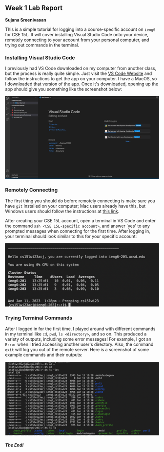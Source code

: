 ## Week 1 Lab Report
**Sujana Sreenivasan**

This is a simple tutorial for logging into a course-specific account on `ieng6` for CSE 15L. It will cover installing Visual Studio Code onto your device, remotely connecting to your account from your personal computer, and trying out commands in the terminal.

### Installing Visual Studio Code

I previously had VS Code downloaded on my computer from another class, but the process is really quite simple. Just visit the [VS Code Website](https://code.visualstudio.com/) and follow the instructions to get the app on your computer. I have a MacOS, so I downloaded that version of the app. Once it's downloaded, opening up the app should give you something like the screenshot below:

![](https://github.com/sujana10/cse15l-lab-reports/blob/38f15a4134fbbfbc82b4cc618ac630c2984dd184/Screen%20Shot%202023-01-11%20at%202.39.54%20PM.png)

### Remotely Connecting

The first thing you should do before remotely connecting is make sure you have `git` installed on your computer; Mac users already have this, but Windows users should follow the instructions at [this link](https://stackoverflow.com/questions/42606837/how-do-i-use-bash-on-windows-from-the-visual-studio-code-integrated-terminal/50527994#50527994).

After creating your CSE 15L account, open a terminal in VS Code and enter the command `ssh <CSE 15L-specific account>`, and answer 'yes' to any prompted messages when connecting for the first time. After logging in, your terminal should look similar to this for your specific account:

![](https://github.com/sujana10/cse15l-lab-reports/blob/38f15a4134fbbfbc82b4cc618ac630c2984dd184/Screen%20Shot%202023-01-12%20at%202.34.35%20PM.png)

### Trying Terminal Commands

After I logged in for the first time, I played around with different commands in my terminal like `cd`, `pwd`, `ls <directory>`, and so on. This produced a variety of outputs, including some error messages! For example, I got an `Error` when I tried accessing another user's directory. Also, the command `exit` will log you out of the remote server. Here is a screenshot of some example commands and their outputs:

![](https://github.com/sujana10/cse15l-lab-reports/blob/38f15a4134fbbfbc82b4cc618ac630c2984dd184/Screen%20Shot%202023-01-12%20at%202.35.05%20PM.png)

#### *The End!*



